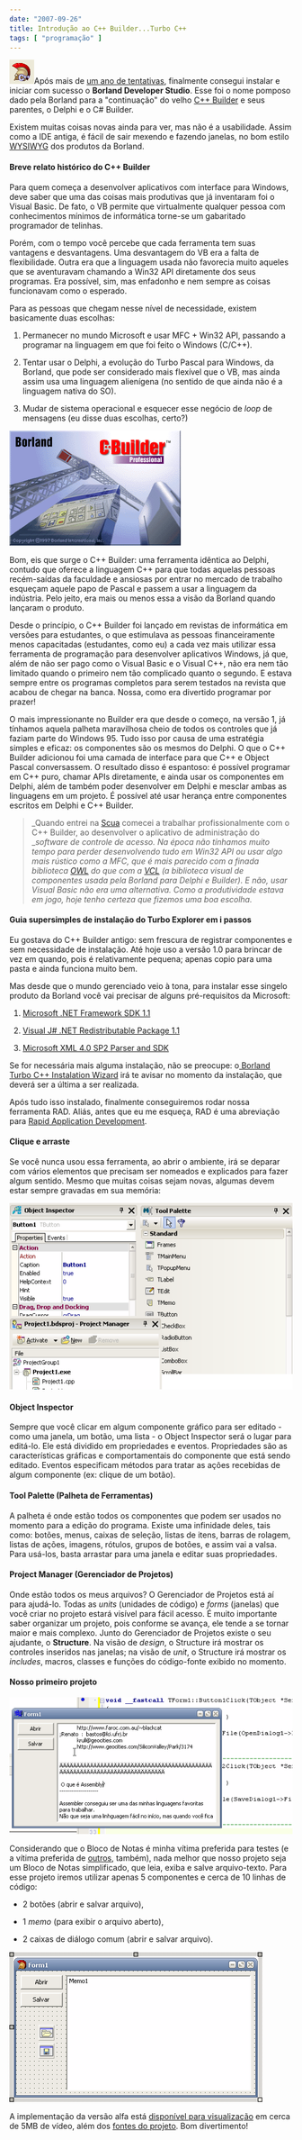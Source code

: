 ```yaml
---
date: "2007-09-26"
title: Introdução ao C++ Builder...Turbo C++
tags: [ "programação" ]
---
```


[![Borland Developer Studio](/images/borland-developer-studio.png)](/images/borland-developer-studio.png)Após mais de [um ano de tentativas](http://www.blogger.com/profile/05210880271965378292), finalmente consegui instalar e iniciar com sucesso o **Borland Developer Studio**. Esse foi o nome pomposo dado pela Borland para a "continuação" do velho [C++ Builder](http://cc.codegear.com/free/cppbuilder) e seus parentes, o Delphi e o C# Builder.

Existem muitas coisas novas ainda para ver, mas não é a usabilidade. Assim como a IDE antiga, é fácil de sair mexendo e fazendo janelas, no bom estilo [WYSIWYG](http://en.wikipedia.org/wiki/Wysiwyg) dos produtos da Borland.




#### Breve relato histórico do C++ Builder


Para quem começa a desenvolver aplicativos com interface para Windows, deve saber que uma das coisas mais produtivas que já inventaram foi o Visual Basic. De fato, o VB permite que virtualmente qualquer pessoa com conhecimentos mínimos de informática torne-se um gabaritado programador de telinhas.

Porém, com o tempo você percebe que cada ferramenta tem suas vantagens e desvantagens. Uma desvantagem do VB era a falta de flexibilidade. Outra era que a linguagem usada não favorecia muito aqueles que se aventuravam chamando a Win32 API diretamente dos seus programas. Era possível, sim, mas enfadonho e nem sempre as coisas funcionavam como o esperado.

Para as pessoas que chegam nesse nível de necessidade, existem basicamente duas escolhas:



	
  1. Permanecer no mundo Microsoft e usar MFC + Win32 API, passando a programar na linguagem em que foi feito o Windows (C/C++).

	
  2. Tentar usar o Delphi, a evolução do Turbo Pascal para Windows, da Borland, que pode ser considerado mais flexível que o VB, mas ainda assim usa uma linguagem alienígena (no sentido de que ainda não é a linguagem nativa do SO).

	
  3. Mudar de sistema operacional e esquecer esse negócio de _loop_ de mensagens (eu disse duas escolhas, certo?)


[![C++ Builder 1.0](/images/cppbuilder1-splash.png)](/images/cppbuilder1-splash.png)

Bom, eis que surge o C++ Builder: uma ferramenta idêntica ao Delphi, contudo que oferece a linguagem C++ para que todas aquelas pessoas recém-saídas da faculdade e ansiosas por entrar no mercado de trabalho esqueçam aquele papo de Pascal e passem a usar a linguagem da indústria. Pelo jeito, era mais ou menos essa a visão da Borland quando lançaram o produto.

Desde o princípio, o C++ Builder foi lançado em revistas de informática em versões para estudantes, o que estimulava as pessoas financeiramente menos capacitadas (estudantes, como eu) a cada vez mais utilizar essa ferramenta de programação para desenvolver aplicativos Windows, já que, além de não ser pago como o Visual Basic e o Visual C++, não era nem tão limitado quando o primeiro nem tão complicado quanto o segundo. E estava sempre entre os programas completos para serem testados na revista que acabou de chegar na banca. Nossa, como era divertido programar por prazer!

O mais impressionante no Builder era que desde o começo, na versão 1, já tínhamos aquela palheta maravilhosa cheio de todos os controles que já faziam parte do Windows 95. Tudo isso por causa de uma estratégia simples e eficaz: os componentes são os mesmos do Delphi. O que o C++ Builder adicionou foi uma camada de interface para que C++ e Object Pascal conversassem. O resultado disso é espantoso: é possível programar em C++ puro, chamar APIs diretamente, e ainda usar os componentes em Delphi, além de também poder desenvolver em Delphi e mesclar ambas as linguagens em um projeto. É possível até usar herança entre componentes escritos em Delphi e C++ Builder.


> _Quando entrei na [Scua](http://www.scua.com.br) comecei a trabalhar profissionalmente com o C++ Builder, ao desenvolver o aplicativo de administração do __software de controle de acesso. Na época não tínhamos muito tempo para perder desenvolvendo tudo em Win32 API ou usar algo mais rústico como a MFC, que é mais parecido com a finada biblioteca [OWL](http://en.wikipedia.org/wiki/Object_Windows_Library) do que com a [VCL](http://en.wikipedia.org/wiki/Visual_Component_Library) (a biblioteca visual de componentes usada pela Borland para Delphi e Builder). E não, usar Visual Basic não era uma alternativa. Como a produtividade estava em jogo, hoje tenho certeza que fizemos uma boa escolha._




#### Guia supersimples de instalação do Turbo Explorer em i passos


Eu gostava do C++ Builder antigo: sem frescura de registrar componentes e sem necessidade de instalação. Até hoje uso a versão 1.0 para brincar de vez em quando, pois é relativamente pequena; apenas copio para uma pasta e ainda funciona muito bem.

Mas desde que o mundo gerenciado veio à tona, para instalar esse singelo produto da Borland você vai precisar de alguns pré-requisitos da Microsoft:



	
  1. [Microsoft .NET Framework SDK 1.1](http://www.google.com/search?q=Microsoft%20.NET%20Framework%20SDK%201.1)

	
  2. [Visual J# .NET Redistributable Package 1.1](http://www.google.com/search?q=Visual%20J#%20.NET%20Redistributable%20Package%201.1)

	
  3. [Microsoft XML 4.0 SP2 Parser and SDK](http://www.google.com/search?q=Microsoft%20XML%204.0%20SP2%20Parser%20and%20SDK)


Se for necessária mais alguma instalação, não se preocupe: o[ Borland Turbo C++ Instalation Wizard](http://cc.codegear.com/free/cppbuilder) irá te avisar no momento da instalação, que deverá ser a última a ser realizada.

Após tudo isso instalado, finalmente conseguiremos rodar nossa ferramenta RAD. Aliás, antes que eu me esqueça, RAD é uma abreviação para [Rapid Application Development](http://en.wikipedia.org/wiki/Rapid_application_development).


#### Clique e arraste


Se você nunca usou essa ferramenta, ao abrir o ambiente, irá se deparar com vários elementos que precisam ser nomeados e explicados para fazer algum sentido. Mesmo que muitas coisas sejam novas, algumas devem estar sempre gravadas em sua memória:

[![Turbo C++ IDE](/images/turbocpp-ide.png)](/images/turbocpp-ide.png)


#### Object Inspector


Sempre que você clicar em algum componente gráfico para ser editado - como uma janela, um botão, uma lista - o Object Inspector será o lugar para editá-lo. Ele está dividido em propriedades e eventos. Propriedades são as características gráficas e comportamentais do componente que está sendo editado. Eventos especificam métodos para tratar as ações recebidas de algum componente (ex: clique de um botão).[
](/images/tool-palette.png)


#### Tool Palette (Palheta de Ferramentas)


A palheta é onde estão todos os componentes que podem ser usados no momento para a edição do programa. Existe uma infinidade deles, tais como: botões, menus, caixas de seleção, listas de itens, barras de rolagem, listas de ações, imagens, rótulos, grupos de botões, e assim vai a valsa. Para usá-los, basta arrastar para uma janela e editar suas propriedades.[
](/images/project-manager.png)


#### Project Manager (Gerenciador de Projetos)


Onde estão todos os meus arquivos? O Gerenciador de Projetos está aí para ajudá-lo. Todas as _units_ (unidades de código) e _forms_ (janelas) que você criar no projeto estará visível para fácil acesso. É muito importante saber organizar um projeto, pois conforme se avança, ele tende a se tornar maior e mais complexo. Junto do Gerenciador de Projetos existe o seu ajudante, o **Structure**. Na visão de _design_,  o Structure irá mostrar os controles inseridos nas janelas; na visão de _unit_, o Structure irá mostrar os _includes_, macros, classes e funções do código-fonte exibido no momento.


#### Nosso primeiro projeto


[![Builder Notepad](/images/builder-notepad.png)](/images/builder-notepad.png)

Considerando que o Bloco de Notas é minha vítima preferida para testes (e a vítima preferida de [outros](http://www.driverentry.com.br), também), nada melhor que nosso projeto seja um Bloco de Notas simplificado, que leia, exiba e salve arquivo-texto. Para esse projeto iremos utilizar apenas 5 componentes e cerca de 10 linhas de código:



	
  * 2 botões (abrir e salvar arquivo),

	
  * 1 _memo_ (para exibir o arquivo aberto),

	
  * 2 caixas de diálogo comum (abrir e salvar arquivo).


[![Builder Notepad Design](/images/builder-notepad-design.png)](/images/builder-notepad-design.png)

A implementação da versão alfa está [disponível para visualização](/images/turbocpp.htm) em cerca de 5MB de vídeo, além dos [fontes do projeto](/images/2007-09-26-builder-notepad.7z). Bom divertimento!
